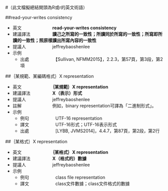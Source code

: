 #（此文檔擬總結開頭為R或r的英文術語）

##read-your-writes consistency
* 英文　　　　　　　**read-your-writes consistency**
* 建議譯法　　　　　**讀己之所寫的一致性；所讀同於所寫的一致性；所寫即所讀的一致性；照原樣讀出所寫內容的一致性**
* 提議人　　　　　　jeffreybaoshenlee
* 示例
  * 出處　　　　　　【Sullivan, NFMM2015】，2.2.3，第57頁，第3段，第2項

##｛某規範、某編碼格式｝X representation
* 英文　　　　　　　**｛某規範｝X representation**
* 建議譯法　　　　　**X（表示）形式**
* 提議人　　　　　　jeffreybaoshenlee
* 註解　　　　　　　例如，binary representation可譯為「二進制形式」。
* 示例
  * 例句　　　　　　UTF-16 representation
  * 譯文　　　　　　UTF-16形式；UTF-16表示形式
  * 出處　　　　　　[LYBB, JVMS2014]，4.4.7，第87頁，第2段，第2行

##｛某格式｝X representation
* 英文　　　　　　　**｛某格式｝X representation**
* 建議譯法　　　　　**X（格式的）數據**
* 提議人　　　　　　jeffreybaoshenlee
* 示例
  * 例句　　　　　　class file representation
  * 譯文　　　　　　class文件數據；class文件格式的數據
